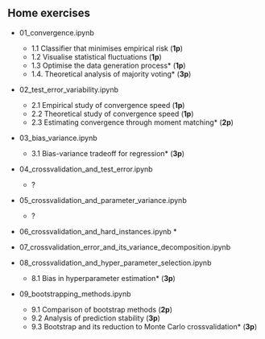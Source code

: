 ## Home exercises

* 01\_convergence.ipynb
  * 1.1 Classifier that minimises empirical risk (**1p**) 
  * 1.2 Visualise statistical fluctuations (**1p**)
  * 1.3 Optimise the data generation process* (**1p**)
  * 1.4. Theoretical analysis of majority voting* (**3p**)

* 02\_test\_error\_variability.ipynb
  * 2.1 Empirical study of convergence speed (**1p**)
  * 2.2 Theoretical study of convergence speed (**1p**)
  * 2.3 Estimating convergence through moment matching* (**2p**) 

* 03\_bias\_variance.ipynb
  * 3.1 Bias-variance tradeoff for regression* (**3p**)

* 04\_crossvalidation\_and\_test\_error.ipynb
  * ?

* 05\_crossvalidation\_and\_parameter\_variance.ipynb
  * ?

* 06\_crossvalidation\_and\_hard\_instances.ipynb 
  * 

* 07\_crossvalidation\_error\_and\_its\_variance\_decomposition.ipynb 
* 08\_crossvalidation\_and\_hyper\_parameter\_selection.ipynb
  * 8.1 Bias in hyperparameter estimation* (**3p**) 

* 09\_bootstrapping\_methods.ipynb
  * 9.1 Comparison of bootstrap methods (**2p**)
  * 9.2 Analysis of prediction stability (**3p**)
  * 9.3 Bootstrap and its reduction to Monte Carlo crossvalidation* (**3p**)       
  


